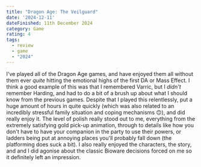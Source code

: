 ```yaml
---
title: "Dragon Age: The Veilguard"
date: '2024-12-11'
dateFinished: 11th December 2024
category: Game
rating: 4 
tags:
  - review
  - game
  - "2024"
---
```


I've played all of the Dragon Age games, and have enjoyed them all without them ever _quite_ hitting the emotional highs of the first DA or Mass Effect. I think a good example of this was that I remembered Varric, but I _didn't_ remember Harding, and had to do a bit of a brush up about what I should know from the previous games. Despite that I played this relentlessly, put a huge amount of hours in quite quickly (which was also related to an incredibly stressful family situation and coping mechanisms 🙃), and did really enjoy it. The level of polish really stood out to me, everything from the extremely satisfying gold pick-up animation, through to details like how you don't have to have your companion in the party to use their powers, or ladders being put at annoying places you'll probably fall down (the platforming does suck a bit). I also really enjoyed the characters, the story, and and I did agonise about the classic Bioware decisions forced on me so it definitely left an impression.